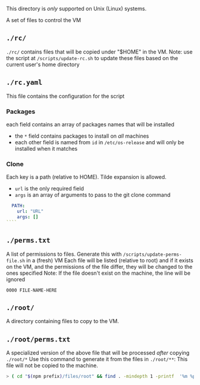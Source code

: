 This directory is _only_ supported on Unix (Linux) systems.

A set of files to control the VM

## `./rc/`

`./rc/` contains files that will be copied under "$HOME" in the VM.
Note: use the script at `/scripts/update-rc.sh` to update these files based on the current user's home directory

## `./rc.yaml`

This file contains the configuration for the script

### Packages

each field contains an array of packages names that will be installed

- the `*` field contains packages to install on _all_ machines
- each other field is named from `id` in `/etc/os-release` and will only be installed when it matches

### Clone

Each key is a path (relative to HOME). Tilde expansion is allowed.

- `url` is the only required field
- `args` is an array of arguments to pass to the git clone command

`````yaml
  PATH:
    url: "URL"
    args: []
````
`````

## `./perms.txt`

A list of permissions to files. Generate this with `/scripts/update-perms-file.sh` in a (fresh) VM
Each file will be listed (relative to root) and if it exists on the VM, and the permissions of the file differ, they will be changed to the ones specified
Note: If the file doesn't exist on the machine, the line will be ignored

`0000 FILE-NAME-HERE`

## `./root/`

A directory containing files to copy to the VM.

## `./root/perms.txt`

A specialized version of the above file that will be processed _after_ copying `./root/*`
Use this command to generate it from the files in `./root/**`:
This file will not be copied to the machine.

```bash
> ( cd "$(npm prefix)/files/root" && find . -mindepth 1 -printf  '%m %p\n' ) >| "$(npm prefix)/files/root/perms.txt"
```
